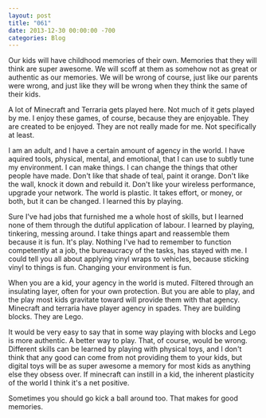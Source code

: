 ```yaml
---
layout: post
title: "061"
date: 2013-12-30 00:00:00 -700
categories: Blog
---
```


Our kids will have childhood memories of their own. Memories that they will think are super awesome. We will scoff at them as somehow not as great or authentic as our memories. We will be wrong of course, just like our parents were wrong, and just like they will be wrong when they think the same of their kids.

A lot of Minecraft and Terraria gets played here. Not much of it gets played by me. I enjoy these games, of course, because they are enjoyable. They are created to be enjoyed. They are not really made for me. Not specifically at least.

I am an adult, and I have a certain amount of agency in the world. I have aquired tools, physical, mental, and emotional, that I can use to subtly tune my environment. I can make things. I can change the things that other people have made. Don't like that shade of teal, paint it orange. Don't like the wall, knock it down and rebuild it. Don't like your wireless performance, upgrade your network. The world is plastic. It takes effort, or money, or both, but it can be changed. I learned this by playing.

Sure I've had jobs that furnished me a whole host of skills, but I learned none of them through the dutiful application of labour. I learned by playing, tinkering, messing around. I take things apart and reassemble them because it is fun. It's play. Nothing I've had to remember to function competently at a job, the bureaucracy of the tasks, has stayed with me. I could tell you all about applying vinyl wraps to vehicles, because sticking vinyl to things is fun. Changing your environment is fun.

When you are a kid, your agency in the world is muted. Filtered through an insulating layer, often for your own protection. But you are able to play, and the play most kids gravitate toward will provide them with that agency. Minecraft and terraria have player agency in spades. They are building blocks. They are Lego.

It would be very easy to say that in some way playing with blocks and Lego is more authentic. A better way to play. That, of course, would be wrong. Different skills can be learned by playing with physical toys, and I don't think that any good can come from not providing them to your kids, but digital toys will be as super awesome a memory for most kids as anything else they obsess over. If minecraft can instill in a kid, the inherent plasticity of the world I think it's a net positive.

Sometimes you should go kick a ball around too. That makes for good memories.

